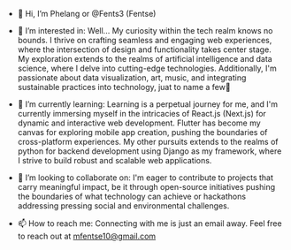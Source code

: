 - 👋 Hi, I’m Phelang or @Fents3 (Fentse)
- 👀 I’m interested in:
   Well... My curiosity within the tech realm knows no bounds. I thrive on crafting seamless and engaging web experiences, where the intersection of design and functionality takes         center stage. My exploration extends to the realms of artificial intelligence and data science, where I delve into cutting-edge technologies. Additionally, I'm passionate about data     visualization, art, music, and integrating sustainable practices into technology, juat to name a few🙂
  
- 🌱 I’m currently learning:
  Learning is a perpetual journey for me, and I'm currently immersing myself in the intricacies of React.js (Next.js) for dynamic and interactive web development. Flutter has become      my canvas for exploring mobile app creation, pushing the boundaries of cross-platform experiences. My other pursuits extends to the realms of python for backend development       using Django as my framework, where I strive to build robust and scalable web applications.
  
- 💞️ I’m looking to collaborate on:
  I'm eager to contribute to projects that carry meaningful impact, be it through open-source initiatives pushing the boundaries of what technology can achieve or hackathons addressing   pressing social and environmental challenges. 
  
- 📫 How to reach me:
  Connecting with me is just an email away. Feel free to reach out at mfentse10@gmail.com
